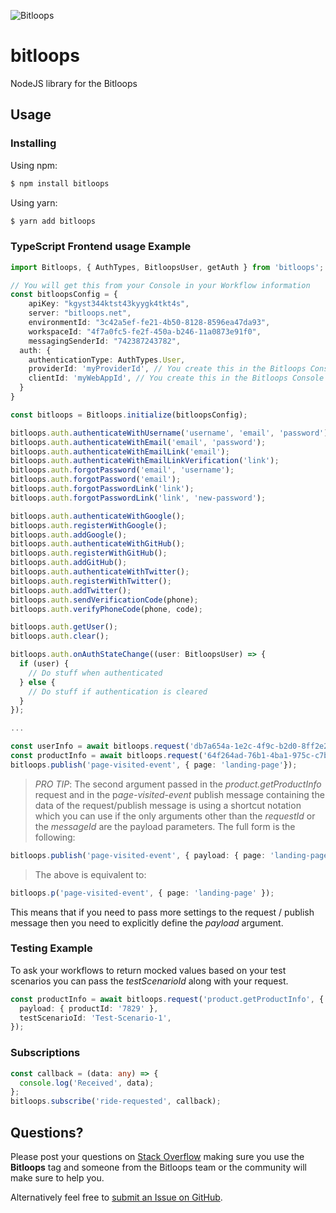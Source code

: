![Bitloops](https://bitloops.com/assets/img/bitloops-logo_320x80.png)

# bitloops

NodeJS library for the Bitloops

## Usage

### Installing

Using npm:

```bash
$ npm install bitloops
```

Using yarn:

```bash
$ yarn add bitloops
```

### TypeScript Frontend usage Example

```ts
import Bitloops, { AuthTypes, BitloopsUser, getAuth } from 'bitloops';

// You will get this from your Console in your Workflow information
const bitloopsConfig = {
	apiKey: "kgyst344ktst43kyygk4tkt4s",
	server: "bitloops.net",
	environmentId: "3c42a5ef-fe21-4b50-8128-8596ea47da93",
	workspaceId: "4f7a0fc5-fe2f-450a-b246-11a0873e91f0",
	messagingSenderId: "742387243782",
  auth: {
    authenticationType: AuthTypes.User,
    providerId: 'myProviderId', // You create this in the Bitloops Console
    clientId: 'myWebAppId', // You create this in the Bitloops Console
  }
}

const bitloops = Bitloops.initialize(bitloopsConfig);

bitloops.auth.authenticateWithUsername('username', 'email', 'password');
bitloops.auth.authenticateWithEmail('email', 'password');
bitloops.auth.authenticateWithEmailLink('email');
bitloops.auth.authenticateWithEmailLinkVerification('link');
bitloops.auth.forgotPassword('email', 'username');
bitloops.auth.forgotPassword('email');
bitloops.auth.forgotPasswordLink('link');
bitloops.auth.forgotPasswordLink('link', 'new-password');

bitloops.auth.authenticateWithGoogle();
bitloops.auth.registerWithGoogle();
bitloops.auth.addGoogle();
bitloops.auth.authenticateWithGitHub();
bitloops.auth.registerWithGitHub();
bitloops.auth.addGitHub();
bitloops.auth.authenticateWithTwitter();
bitloops.auth.registerWithTwitter();
bitloops.auth.addTwitter();
bitloops.auth.sendVerificationCode(phone);
bitloops.auth.verifyPhoneCode(phone, code);

bitloops.auth.getUser();
bitloops.auth.clear();

bitloops.auth.onAuthStateChange((user: BitloopsUser) => {
  if (user) {
    // Do stuff when authenticated
  } else {
    // Do stuff if authentication is cleared
  }
});

...

const userInfo = await bitloops.request('db7a654a-1e2c-4f9c-b2d0-8ff2e2d6cbfe', '70e3084f-9056-4905-ac45-a5b65c926b1b');
const productInfo = await bitloops.request('64f264ad-76b1-4ba1-975c-c7b9795e55ce', '70e3084f-9056-4905-ac45-a5b65c926b1b', { productId: '7829' });
bitloops.publish('page-visited-event', { page: 'landing-page'});
```

> _PRO TIP_: The second argument passed in the _product.getProductInfo_ request and in the p*age-visited-event* publish message containing the data of the request/publish message is using a shortcut notation which you can use if the only arguments other than the _requestId_ or the _messageId_ are the payload parameters. The full form is the following:

```ts
bitloops.publish('page-visited-event', { payload: { page: 'landing-page' } });
```

> The above is equivalent to:

```ts
bitloops.p('page-visited-event', { page: 'landing-page' });
```

This means that if you need to pass more settings to the request / publish message then you need to explicitly define the _payload_ argument.

### Testing Example

To ask your workflows to return mocked values based on your test scenarios you can pass the _testScenarioId_ along with your request.

```ts
const productInfo = await bitloops.request('product.getProductInfo', {
  payload: { productId: '7829' },
  testScenarioId: 'Test-Scenario-1',
});
```

### Subscriptions

```ts
const callback = (data: any) => {
  console.log('Received', data);
};
bitloops.subscribe('ride-requested', callback);
```

## Questions?

Please post your questions on [Stack Overflow](https://stackoverflow.com) making sure you use the **Bitloops** tag and someone from the Bitloops team or the community will make sure to help you.

Alternatively feel free to [submit an Issue on GitHub](https://github.com/bitloops/node-bitloops/issues/new).
